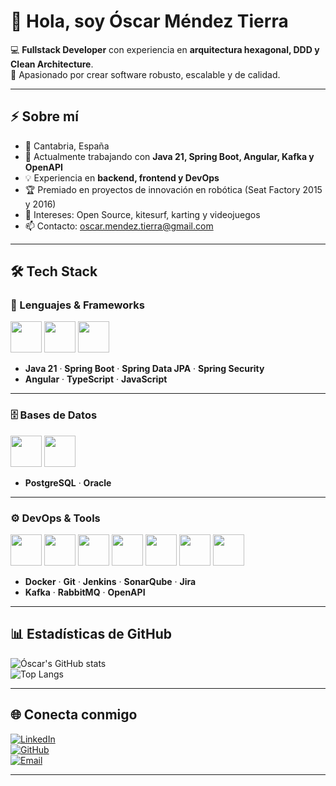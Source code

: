 # 👋 Hola, soy Óscar Méndez Tierra

💻 **Fullstack Developer** con experiencia en **arquitectura hexagonal, DDD y Clean Architecture**.  
🚀 Apasionado por crear software robusto, escalable y de calidad.  

---

## ⚡ Sobre mí
- 📍 Cantabria, España  
- 🔭 Actualmente trabajando con **Java 21, Spring Boot, Angular, Kafka y OpenAPI**  
- 💡 Experiencia en **backend, frontend y DevOps**  
- 🏆 Premiado en proyectos de innovación en robótica (Seat Factory 2015 y 2016)  
- 🌱 Intereses: Open Source, kitesurf, karting y videojuegos  
- 📫 Contacto: [oscar.mendez.tierra@gmail.com](mailto:oscar.mendez.tierra@gmail.com)  

---

## 🛠️ Tech Stack

### 🚀 Lenguajes & Frameworks
<p>
  <img src="https://cdn.jsdelivr.net/gh/devicons/devicon/icons/java/java-original.svg" width="50"/>
  <img src="https://cdn.jsdelivr.net/gh/devicons/devicon/icons/spring/spring-original.svg" width="50"/>
  <img src="https://angular.io/assets/images/logos/angular/angular.svg" width="50"/>
</p>

- **Java 21** · **Spring Boot** · **Spring Data JPA** · **Spring Security**  
- **Angular** · **TypeScript** · **JavaScript**

---

### 🗄️ Bases de Datos
<p>
  <img src="https://cdn.jsdelivr.net/gh/devicons/devicon/icons/postgresql/postgresql-original.svg" width="50"/>
  <img src="https://cdn.jsdelivr.net/gh/devicons/devicon/icons/oracle/oracle-original.svg" width="50"/>
</p>

- **PostgreSQL** · **Oracle**

---

### ⚙️ DevOps & Tools
<p>
  <img src="https://cdn.jsdelivr.net/gh/devicons/devicon/icons/docker/docker-original.svg" width="50"/>
  <img src="https://cdn.jsdelivr.net/gh/devicons/devicon/icons/git/git-original.svg" width="50"/>
  <img src="https://www.vectorlogo.zone/logos/jenkins/jenkins-icon.svg" width="50"/>
  <img src="https://www.vectorlogo.zone/logos/sonarsource/sonarqube-icon.svg" width="50"/>
  <img src="https://cdn.jsdelivr.net/gh/devicons/devicon/icons/jira/jira-original.svg" width="50"/>
  <img src="https://www.vectorlogo.zone/logos/apache_kafka/apache_kafka-icon.svg" width="50"/>
  <img src="https://avatars.githubusercontent.com/u/7658037?s=200&v=4" width="50"/> <!-- OpenAPI -->
</p>

- **Docker** · **Git** · **Jenkins** · **SonarQube** · **Jira**  
- **Kafka** · **RabbitMQ** · **OpenAPI**  

---

## 📊 Estadísticas de GitHub
![Óscar's GitHub stats](https://github-readme-stats.vercel.app/api?username=kitarus77&show_icons=true&theme=tokyonight)  
![Top Langs](https://github-readme-stats.vercel.app/api/top-langs/?username=kitarus77&layout=compact&theme=tokyonight)

---

## 🌐 Conecta conmigo
[![LinkedIn](https://img.shields.io/badge/LinkedIn-blue?style=for-the-badge&logo=linkedin&logoColor=white)](https://www.linkedin.com/in/tu-perfil-linkedin)  
[![GitHub](https://img.shields.io/badge/GitHub-000?style=for-the-badge&logo=github&logoColor=white)](https://github.com/kitarus77)  
[![Email](https://img.shields.io/badge/Email-D14836?style=for-the-badge&logo=gmail&logoColor=white)](mailto:oscar.mendez.tierra@gmail.com)  

---
